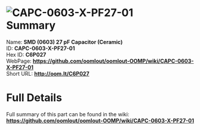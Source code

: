
![CAPC-0603-X-PF27-01](https://github.com/oomlout/oomlout-OOMP/blob/master/parts/CAPC-0603-X-PF27-01/CAPC-0603-X-PF27-01_420.jpg)   
Summary
=================
  
Name: __SMD (0603) 27 pF Capacitor (Ceramic)__    
ID: __CAPC-0603-X-PF27-01__   
Hex ID: __C6P027__   
WebPage: __https://github.com/oomlout/oomlout-OOMP/wiki/CAPC-0603-X-PF27-01__   
Short URL: __http://oom.lt/C6P027__   

Full Details
==========================
Full summary of this part can be found in the wiki:   
__https://github.com/oomlout/oomlout-OOMP/wiki/CAPC-0603-X-PF27-01__    


